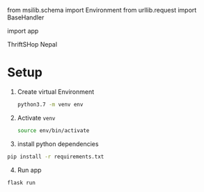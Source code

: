 from msilib.schema import Environment
from urllib.request import BaseHandler

import app


ThriftSHop Nepal

# Setup

1. Create virtual Environment
   
    ```bash 
    python3.7 -m venv env
    ```

2. Activate `venv`

   ```bash 
   source env/bin/activate
   ```

3. install python dependencies

 ```bash 
 pip install -r requirements.txt
 ```

4. Run app

```bash 
flask run
```
